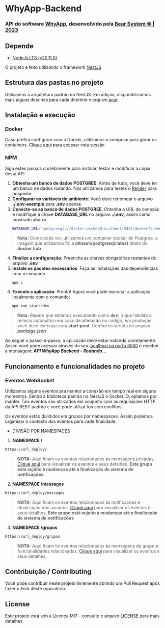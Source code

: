 # WhyApp-Backend

### API do software [WhyApp](https://github.com/bear-system-dev/whyapp-frontend), desenvolvido pela [Bear System © | 2023](https://bearsystem.onrender.com)

## Depende

- [NodeJs LTS (v20.11.0)](https://nodejs.org/en)
  
O projeto é feito utilizando o framework [NestJS](https://docs.nestjs.com)

## Estrutura das pastas no projeto

Utilizamos a arquitetura padrão do NestJS. Em adição, disponibilizamos mais alguns detalhes para cada diretório e arquivo [aqui](https://github.com/bear-system-dev/whyapp-backend/blob/dev/docs/structure.md)

## Instalação e execução

### Docker

Caso prefira configurar com o Docker, utilizamos o compose para gerar os containers. [Clique aqui](https://github.com/bear-system-dev/whyapp-backend/blob/dev/docs/Docker.md) para acessar esta sessão

### NPM

Siga estes passos corretamente para instalar, testar e modificar a cópia desta API

1. **Obtenha um banco de dados POSTGREE**: Antes de tudo, você deve ter um banco de dados rodando. Nós utilizamos para testes o [Render](https://render.com) para hospedar.
2. **Configurar as variáveis de ambiente**: Você deve renomear o arquivo **./.env-exemple** para **.env** apenas.
3. **Conecte-se ao banco de dados POSTGREE**: Obtenha a URL de conexão e modifique a chave **DATABASE_URL** no arquivo **./.env**, assim como mostrado abaixo.
```bash 
   DATABASE_URL="postgresql://docker:docker@localhost:5434/docker?schema=public" 
```
   >**Nota:** Como pode ver, utilizamos um container docker do Postgree, a imagem que utilizamos foi a **bitnami/postgresql:latest** direto do **docker hub**
   
4. **Finalize a configuração**: Preencha as chaves obrigatórias restantes do arquivo **.env**
5. **Instale os pacotes necessários**: Faça as instalações das dependências com o comando
```bash
   npm i
```
6. **Execute a aplicação**: Pronto! Agora você pode executar a aplicação localmente com o comando:
```bash
   npm run start:dev
```
>**Nota:** Repare que estamos executando como **_dev_**, o que habilita o reinicio automático em caso de alteração no código, em produção você deve executar com **start:prod**. Confira os scripts no arquivo **_package.json_**

Ao seguir o passo-a-passo, a aplicação deve estar rodando corretamente. Assim você pode acessar através do seu [localhost na porta 3000](http:127.0.0.1:3000) e receber a mensagem: **_API WhyApp Backend - Rodando..._**

## Funcionamento e funcionalidades no projeto

### Eventos WebSocket

Utilizamos alguns eventos pra manter a conexão em tempo real em alguns momentos. Sendo a biblioteca padrão no NestJS o Socket.IO, optamos por manter. Tais eventos são utilizados em conjunto com as requisições HTTP da API REST padrão e você pode utilizá-los sem conflitos

Os eventos estão divididos em grupos por namespaces. Assim podemos organizar o contexto dos eventos para cada finalidade

- DIVISÃO POR NAMESPACES

1. **NAMESPACE /**
```bash
https://url_deploy/
```
>**NOTA:** Aqui ficam os eventos relacionados às mensagens privadas. [Clique aqui]() para visualizar os eventos e seus detalhes. __**Este grupo está sujeito à mudanças até a finalização do sistema de notificações**__

2. **NAMESPACE /messages**
```bash
https://url_deploy/messages
```
>**NOTA:** Aqui ficam os eventos relacionados às notificações e atualização dos usuários. [Clique aqui]() para visualizar os eventos e seus detalhes. __**Este grupo está sujeito à mudanças até a finalização do sistema de notificações**__

3. **NAMESPACE /grupos**
```bash
https://url_deploy/grupos
```
>**NOTA:** Aqui ficam os eventos relacionados às mensagens de grupo e funcionalidades relacionadas. [Clique aqui](https://github.com/bear-system-dev/whyapp-backend/blob/dev/docs/groups-events.md) para visualizar os eventos e seus detalhes.

## Contribuição / Contributing
Você pode contribuir neste projeto livremente abrindo um Pull Request após fazer o Fork deste repositório.

## License
Este projeto está sob a Licença MIT - consulte o arquivo [LICENSE](https://github.com/bear-system-dev/whyapp-backend/blob/dev/LICENSE) para mais detalhes